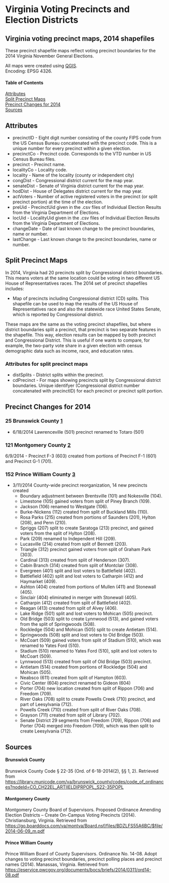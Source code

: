 # Virginia Voting Precincts and Election Districts
## Virginia voting precinct maps, 2014 shapefiles
These precinct shapefile maps reflect voting precinct boundaries for the 2014 Virginia November General Elections.

All maps were created using [QGIS](https://www.qgis.org/en/site/).  
Encoding: EPSG 4326.  
#### Table of Contents
[Attributes](#attributes)  
[Split Precinct Maps](#split-precinct-maps)  
[Precinct Changes for 2014](#precinct-changes-for-2014)  
[Sources](#sources)
<a name="attributes"/>
## Attributes
* precinctID - Eight digit number consisting of the county FIPS code from the US Census Bureau concatenated with the precinct code. This is a unique number for every precinct within a given election.
* precinctCo - Precinct code. Corresponds to the VTD number in US Census Bureau files.
* precinct - Precinct name.
* localityCo - Locality code.
* locality - Name of the locality (county or independent city)
* congDist - Congressional district current for the map year.
* senateDist - Senate of Virginia district current for the map year.
* hodDist - House of Delegates district current for the map year.
* actVoters - Number of active registered voters in the precinct (or split precinct portion) at the time of the election.
* preUid - PrecinctUid given in the .csv files of Individual Election Results from the Virginia Department of Elections.
* locUid - LocalityUid given in the .csv files of Individual Election Results from the Virginia Department of Elections.
* changeDate - Date of last known change to the precinct boundaries, name or number.
* lastChange - Last known change to the precinct boundaries, name or number.  
## Split Precinct Maps
In 2014, Virginia had 20 precincts split by Congressional district boundaries. This means voters at the same location could be voting in two different US House of Representatives races.
The 2014 set of precinct shapefiles includes:
- Map of precincts including Congressional district (CD) splits. This shapefile can be used to map the results of the US House of Representatives race and also the statewide race United States Senate, which is reported by Congressional district.

These maps are the same as the voting precinct shapefiles, but where district boundaries split a precinct, that precinct is two separate features in the shapefile. This way, election results can be mapped by both precinct and Congressional District. This is useful if one wants to compare, for example, the two-party vote share in a given  election with census demographic data such as income, race, and education rates.  
### Attributes for split precinct maps
* distSplits - District splits within the precinct.
* cdPrecinct - For maps showing precincts split by Congressional district boundaries. Unique identifyer (Congressional district number concatenated with precinctID) for each precinct or precinct split portion.
## Precinct Changes for 2014
### 25 Brunswick County [1](#brunswick-county) 
- 6/18/2014 Lawrenceville (501) precinct renamed to Totaro (501)
### 121 Montgomery County [2](#montgomery-county)
6/9/2014 - Precinct F-3 (603) created from portions of Precinct F-1 (601) and Precinct G-1 (701).  
### 152 Prince William County [3](#prince-william-county)
- 3/11/2014 County-wide precinct reorganization, 14 new precincts created
	- Boundary adjustment between Brentsville (101) and Nokesville (104).  
	- Limestone (105) gained voters from split of Piney Branch (109).  
	- Jackson (106) renamed to Westgate (106).  
	- Burke-Nickens (112) created from split of Buckland Mills (110).  
	- Rosa Parks (215) created from portions of Saunders (201), Hylton (208), and Penn (210).  
	- Spriggs (207) split to create Saratoga (213) precinct, and gained voters from the split of Hylton (208).  
	- Park (209) renamed to Independent Hill (209).  
	- Lucasville (214) created from split of Bennett (203).  
	- Triangle (312) precinct gained voters from split of Graham Park (303).  
	- Cardinal (313) created from split of Henderson (307).  
	- Cabin Branch (314) created from split of Montclair (308).  
	- Evergreen (401) split and lost voters to Battlefield (402).  
	- Battlefield (402) split and lost voters to Catharpin (412) and Haymarket (409).  
	- Ashton (404) created from portions of Mullen (411) and Stonewall (405).  
	- Sinclair (404) eliminated in merger with Stonewall (405).  
	- Catharpin (412) created from split of Battlefield (402).  
	- Reagan (413) created from split of Alvey (406).  
	- Lake Ridge (501) split and lost voters to Mohican (505) precinct.  
	- Old Bridge (503) split to create Lynnwood (513), and gained voters from the split of Springwoods (508).  
	- Rockledge (504) and Mohican (505) split to create Antietam (514).  
	- Springwoods (508) split and lost voters to Old Bridge (503).  
	- McCoart (509) gained voters from split of Stadium (510), which was renamed to Yates Ford (510).  
	- Stadium (510) renamed to Yates Ford (510), split and lost voters to McCoart (509).  
	- Lynnwood (513) created from split of Old Bridge (503) precinct.  
	- Antietam (514) created from portions of Rockledge (504) and Mohican (505).  
	- Neabsco (611) created from split of Hampton (603).
	- Civic Center (604) precinct renamed to Gideon (604)
	- Porter (704) new location created from split of Rippon (706) and Freedom (709).  
	- River Oaks (708) split to create Powells Creek (710) precinct, and part of Leesylvania (712).  
	- Powells Creek (710) created from split of River Oaks (708).  
	- Grayson (711) created from split of Library (702).  
	- Senate District 29 segments from Freedom (709), Rippon (706) and Porter (704) merged into Freedom (709), which was then split to create Leesylvania (712).  
## Sources
#### Brunswick County
Brunswick County Code § 22-35 (Ord. of 6-18-2014(2), §§ 1, 2). Retrieved from https://library.municode.com/va/brunswick_county/codes/code_of_ordinances?nodeId=CO_CH22EL_ARTIIELDIPRPOPL_S22-35POPL
#### Montgomery County
Montgomery County Board of Supervisors. Proposed Ordinance Amending Election Districts – Create On-Campus Voting Precincts (2014). Christiansburg, Virginia. Retrieved from https://go.boarddocs.com/va/montva/Board.nsf/files/BDZLFS55A6BC/$file/2014-06-09_m.pdf
#### Prince William County
Prince William Board of County Supervisors. Ordinance No. 14-08. Adopt changes to voting precinct boundaries, precinct polling places and precinct names (2014). Manassas, Virginia. Retrieved from https://eservice.pwcgov.org/documents/bocs/briefs/2014/0311/ord14-08.pdf
